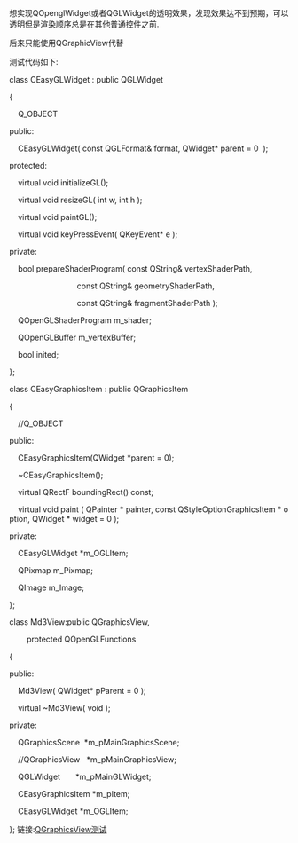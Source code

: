 想实现QOpenglWidget或者QGLWidget的透明效果，发现效果达不到预期，可以透明但是渲染顺序总是在其他普通控件之前.

后来只能使用QGraphicView代替

测试代码如下:  

class CEasyGLWidget : public QGLWidget

{

    Q\_OBJECT

public:

    CEasyGLWidget( const QGLFormat& format, QWidget\* parent = 0  );

  

protected:

    virtual void initializeGL();

    virtual void resizeGL( int w, int h );

    virtual void paintGL();

  

    virtual void keyPressEvent( QKeyEvent\* e );

  

private:

    bool prepareShaderProgram( const QString& vertexShaderPath,

                               const QString& geometryShaderPath,

                               const QString& fragmentShaderPath );

  

    QOpenGLShaderProgram m\_shader;

    QOpenGLBuffer m\_vertexBuffer;

    bool inited;

  

};

  

  

class CEasyGraphicsItem : public QGraphicsItem

{

    //Q\_OBJECT

  

public:

    CEasyGraphicsItem(QWidget \*parent = 0);

    ~CEasyGraphicsItem();

  

    virtual QRectF boundingRect() const;

    virtual void paint ( QPainter \* painter, const QStyleOptionGraphicsItem \* option, QWidget \* widget = 0 );

  

private:

    CEasyGLWidget \*m\_OGLItem;

    QPixmap m\_Pixmap;

    QImage m\_Image;

  

};

  

class Md3View:public QGraphicsView,

        protected QOpenGLFunctions

{

public:

    Md3View( QWidget\* pParent = 0 );

    virtual ~Md3View( void );

private:

    QGraphicsScene  \*m\_pMainGraphicsScene;

    //QGraphicsView   \*m\_pMainGraphicsView;

    QGLWidget       \*m\_pMainGLWidget;

  

    CEasyGraphicsItem \*m\_pItem;

  

    CEasyGLWidget \*m\_OGLItem;

};
链接:[QGraphicsView测试](https://bbs.huaweicloud.com/blogs/1c9dffb011ca11e9bd5a7ca23e93a891)